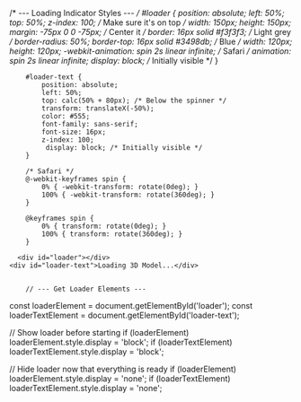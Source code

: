    /* --- Loading Indicator Styles --- */
        #loader {
            position: absolute;
            left: 50%;
            top: 50%;
            z-index: 100; /* Make sure it's on top */
            width: 150px;
            height: 150px;
            margin: -75px 0 0 -75px; /* Center it */
            border: 16px solid #f3f3f3; /* Light grey */
            border-radius: 50%;
            border-top: 16px solid #3498db; /* Blue */
            width: 120px;
            height: 120px;
            -webkit-animation: spin 2s linear infinite; /* Safari */
            animation: spin 2s linear infinite;
            display: block; /* Initially visible */
        }

        #loader-text {
            position: absolute;
            left: 50%;
            top: calc(50% + 80px); /* Below the spinner */
            transform: translateX(-50%);
            color: #555;
            font-family: sans-serif;
            font-size: 16px;
            z-index: 100;
             display: block; /* Initially visible */
        }

        /* Safari */
        @-webkit-keyframes spin {
            0% { -webkit-transform: rotate(0deg); }
            100% { -webkit-transform: rotate(360deg); }
        }

        @keyframes spin {
            0% { transform: rotate(0deg); }
            100% { transform: rotate(360deg); }
        }
        
      <div id="loader"></div>
    <div id="loader-text">Loading 3D Model...</div>

    
        // --- Get Loader Elements ---
const loaderElement = document.getElementById('loader');
const loaderTextElement = document.getElementById('loader-text');


// Show loader before starting
if (loaderElement) loaderElement.style.display = 'block';
if (loaderTextElement) loaderTextElement.style.display = 'block';



// Hide loader now that everything is ready
        if (loaderElement) loaderElement.style.display = 'none';
        if (loaderTextElement) loaderTextElement.style.display = 'none';
